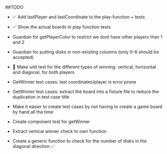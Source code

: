 ##TODO

- ✅ Add lastPlayer and lastCoordinate to the play-function + tests
- ✅ Show the actual boards in play function tests
- Guardian for getPlayerColor to restrict we dont have other players than 1 and 2
- Guardian for putting disks in non-existing columns (only 0-6 should be accepted)
- 👀 Make unit test for the different types of winning: vertical, horizontal and diagonal, for both players

- GetWinner test cases: last coordinates/player is error prone
- GetWinner test cases: extract the board into a fixture file to reduce the duplication in test case title

- Make it easier to create test cases by not having to create a game board by hand all the time
- Create component test for getWinner
- Extract vertical winner check to own function

- Create a generic function to check for the number of disks in the diagonal direction ✅
